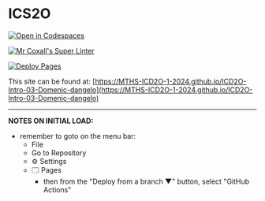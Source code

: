 # ICS2O

[![Open in Codespaces](https://classroom.github.com/assets/launch-codespace-2972f46106e565e64193e422d61a12cf1da4916b45550586e14ef0a7c637dd04.svg)](https://classroom.github.com/open-in-codespaces?assignment_repo_id=18048453)

[![Mr Coxall's Super Linter](https://github.com/MTHS-ICD2O-1-2024/ICD2O-Intro-03-Domenic-dangelo/workflows/Mr%20Coxall's%20Super%20Linter/badge.svg)](https://github.com/MTHS-ICD2O-1-2024/ICD2O-Intro-03-Domenic-dangelo/actions)

[![Deploy Pages](https://github.com/MTHS-ICD2O-1-2024/ICD2O-Intro-03-Domenic-dangelo/workflows/Deploy%20Pages/badge.svg)](https://github.com/MTHS-ICD2O-1-2024/ICD2O-Intro-03-Domenic-dangelo/actions)

This site can be found at: [https://MTHS-ICD2O-1-2024.github.io/ICD2O-Intro-03-Domenic-dangelo](https://MTHS-ICD2O-1-2024.github.io/ICD2O-Intro-03-Domenic-dangelo)

---

**NOTES ON INITIAL LOAD:**
- remember to goto on the menu bar:
  - File
  - Go to Repository
  - ⚙ Settings
  - 🗔 Pages
    - then from the "Deploy from a branch ▼" button, select "GitHub Actions"
